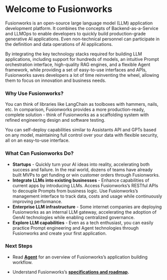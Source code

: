 # Welcome to Fusionworks

Fusionworks is an open-source large language model (LLM) application development platform. It combines the concepts of Backend-as-a-Service and LLMOps to enable developers to quickly build production-grade generative AI applications. Even non-technical personnel can participate in the definition and data operations of AI applications.

By integrating the key technology stacks required for building LLM applications, including support for hundreds of models, an intuitive Prompt orchestration interface, high-quality RAG engines, and a flexible Agent framework, while providing a set of easy-to-use interfaces and APIs, Fusionworks saves developers a lot of time reinventing the wheel, allowing them to focus on innovation and business needs.

### Why Use Fusionworks?

You can think of libraries like LangChain as toolboxes with hammers, nails, etc. In comparison, Fusionworks provides a more production-ready, complete solution - think of Fusionworks as a scaffolding system with refined engineering design and software testing.

<!-- Importantly, Fusionworks is **open source**, co-created by a professional full-time team and community.  -->
You can self-deploy capabilities similar to Assistants API and GPTs based on any model, maintaining full control over your data with flexible security, all on an easy-to-use interface.

<!-- > Our community users summarize their evaluation of Fusionworks's products as simple, restrained, and rapid iteration.
>
> \- Lu Yu, Fusionworks.AI CEO -->

<!-- We hope the above information and this guide can help you understand this product. We believe Fusionworks is made for you. -->

### What Can Fusionworks Do?

<!-- {% hint style="info" %}
The name Fusionworks comes from Define + Modify, referring to defining and continuously improving your AI applications. It's made for you.
{% endhint %} -->

* **Startups** - Quickly turn your AI ideas into reality, accelerating both success and failure. In the real world, dozens of teams have already built MVPs to get funding or win customer orders through Fusionworks.
* **Integrate LLMs into existing businesses** - Enhance capabilities of current apps by introducing LLMs. Access Fusionworks’s RESTful APIs to decouple Prompts from business logic. Use Fusionworks’s management interface to track data, costs and usage while continuously improving performance.
* **Enterprise LLM infrastructure** - Some internet companies are deploying Fusionworks as an internal LLM gateway, accelerating the adoption of GenAI technologies while enabling centralized governance.
* **Explore LLM capabilities** - Even as a tech enthusiast, you can easily practice Prompt engineering and Agent technologies through Fusionworks and create your first application. 

### Next Steps

* Read [**Agent**](/en/guides/agent/README.md) for an overview of Fusionworks’s application building workflow.
<!-- * Learn how to [**self-deploy Fusionworks** ](https://docs.fusionworks.ai/getting-started/install-self-hosted)to your servers and [**integrate open source models**](https://docs.fusionworks.ai/advanced/model-configuration)**.** -->
* Understand Fusionworks’s [**specifications and roadmap**](getting-started/readme/features-and-specifications.md)**.**
<!-- * [**Star us on GitHub**](https://github.com/langgenius/fusionworks) and read our **Contributor Guidelines.** -->
